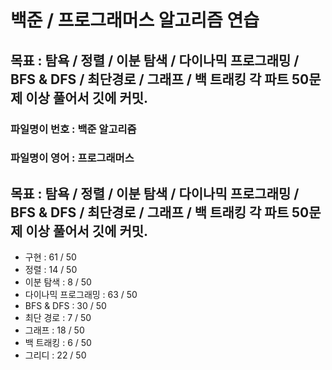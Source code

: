 
# 백준 / 프로그래머스 알고리즘 연습

## 목표 : 탐욕 / 정렬 / 이분 탐색 / 다이나믹 프로그래밍 / BFS & DFS / 최단경로 / 그래프 / 백 트래킹  각 파트 50문제 이상 풀어서 깃에 커밋.

### 파일명이 번호 : 백준 알고리즘
### 파일명이 영어 : 프로그래머스


## 목표 : 탐욕 / 정렬 / 이분 탐색 / 다이나믹 프로그래밍 / BFS & DFS / 최단경로 / 그래프 / 백 트래킹  각 파트 50문제 이상 풀어서 깃에 커밋.


- 구현              : 61 / 50
- 정렬              : 14 / 50
- 이분 탐색          : 8 / 50
- 다이나믹 프로그래밍   : 63 / 50
- BFS & DFS        : 30 / 50
- 최단 경로          : 7 / 50
- 그래프             : 18 / 50
- 백 트래킹          : 6 / 50
- 그리디             : 22 / 50

